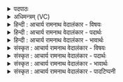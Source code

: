 <details><summary>पदपाठः</summary>

पि꣡ब꣢꣯। सो꣡म꣢꣯म्। इ꣣न्द्र। म꣡न्द꣢꣯तु। त्वा꣣। य꣢म्। ते꣣। सुषा꣢व꣡। ह꣣र्यश्व। हरि। अश्व। अ꣡द्रिः꣢꣯। अ। द्रिः꣣। सोतुः꣢। बा꣣हु꣢भ्या꣢म्। सु꣡य꣢꣯तः। सु। य꣣तः। न꣢। अ꣡र्वा꣢꣯। ९२७।
</details>

<details><summary>अधिमन्त्रम् (VC)</summary>

- इन्द्रः
- वसिष्ठो मैत्रावरुणिः
- विराडनुष्टुप्
- गान्धारः
</details>

<details><summary>हिन्दी : आचार्य रामनाथ वेदालंकार - विषयः</summary>

प्रथम ऋचा पूर्वार्चिक में ३९८ क्रमाङ्क पर सेनापति,राजा तथा जीवात्मा के पक्ष में व्याख्यात की जा चुकी है। यहाँ परमात्मा को सम्बोधन है।
</details>

<details><summary>हिन्दी : आचार्य रामनाथ वेदालंकार - पदार्थः</summary>

पदार्थान्वयभाषाः -  हे (हर्यश्व) आकर्षणशक्तियुक्त हैं व्याप्त सूर्य, चन्द्र, पृथिवी आदि लोक जिसके ऐसे (इन्द्र) परमैश्वर्यवन् परमात्मन् ! आप (सोमम्) मेरे भक्तिरस को (पिब) पान कीजिए, स्वीकार कीजिए। वह मेरा भक्तिरस (त्वा) आपको (मन्दतु) आनन्दित करे, जिस भक्तिरस को (सोतुः) रथ प्रेरक सारथि की (बाहुभ्याम्) भुजाओं से (सुयतः) सुनियन्त्रित (अर्वा न) घोड़े के समान (सुयतः) यम-नियम आदियों से सुनियन्त्रित (अद्रिः) अविनश्वर मेरे अन्तरात्मा ने (ते) आपके लिए (सुषाव) अभिषुत किया है ॥१॥ यहाँ उपमालङ्कार है ॥१॥
</details>

<details><summary>हिन्दी : आचार्य रामनाथ वेदालंकार - भावार्थः</summary>

भावार्थभाषाः -  मनुष्य का आत्मा तप और श्रद्धा के साथ वेदमन्त्रों को गा-गाकर जब परमात्मा के लिए भक्तिरस प्रवाहित करता है तब परमात्मा उसके अन्दर सद्गुणों और सत्कर्मों को प्रेरित कर उसे महान् बना देता है ॥१॥
</details>

<details><summary>संस्कृत : आचार्य रामनाथ वेदालंकार - विषयः</summary>

तत्र प्रथमा ऋक् पूर्वार्चिके ३९८ क्रमाङ्के सेनापतिपक्षे राजपक्षे जीवात्मपक्षे च व्याख्याता। अत्र परमात्मा सम्बोध्यते।
</details>

<details><summary>संस्कृत : आचार्य रामनाथ वेदालंकार - पदार्थः</summary>

पदार्थान्वयभाषाः -  हे (हर्यश्व) हरयः आकर्षणयुक्ताः अश्वाः व्याप्ताः सूर्यचन्द्रपृथिव्यादयो लोका यस्य तादृश (इन्द्र) परमैश्वर्यवन् परमात्मन् ! त्वम् (सोमम्) मदीयं भक्तिरसम् (पिब) आस्वादय, स्वीकुरु इति भावः। स सोमः मदीयः भक्तिरसः (त्वा) त्वाम् (मन्दतु) मोदयतु, (यम्) भक्तिरसम् (सोतुः) रथप्रेरकस्य सारथेः (बाहुभ्याम्) भुजाभ्याम् (सुयतः) सुनियन्त्रितः (अर्वा न) अश्वः इव (सुयतः) यमनियमादिभिः सुनियन्त्रितः (अद्रिः) अविनश्वरः मदीयः अन्तरात्मा। [न दीर्यते विनश्यतीति अद्रिः।] (ते) तुभ्यम् (सुषाव) अभिषुतवान् अस्ति ॥१॥२ अत्रोपमालङ्कारः ॥१॥
</details>

<details><summary>संस्कृत : आचार्य रामनाथ वेदालंकार - भावार्थः</summary>

भावार्थभाषाः -  मनुष्यस्यात्मा तपसा श्रद्धया च सह वेदमन्त्रान् गायं गायं यदा परमात्मने भक्तिरसं प्रवाहयति तदा परमात्मा तस्मिन् सद्गुणान् सत्कर्माणि च सम्प्रेर्य तं महान्तं करोति ॥१॥
</details>

<details><summary>संस्कृत : आचार्य रामनाथ वेदालंकार - पादटिप्पनी</summary>

टिप्पणी:   १. ऋ० ७।२२।१, अथ० २०।११७।१, साम० ३९८। २. ऋग्भाष्ये दयानन्दर्षिणा ‘इन्द्र’ शब्देन रोगनिवारको वैद्यः ‘सोम’ शब्देन च महोषधिरसो गृहीतः।
</details>